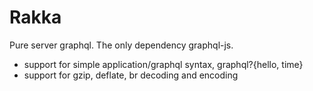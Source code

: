 # Rakka
Pure server graphql. The only dependency graphql-js.

* support for simple application/graphql syntax, graphql?{hello, time}
* support for gzip, deflate, br decoding and encoding
